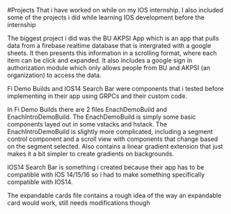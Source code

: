 #Projects That i have worked on while on my IOS internship. I also included some of the projects i did while learning IOS development 
before the internship

The biggest project i did was the BU AKPSI App which is an app that pulls data from a firebase realtime database that is intergrated
with a google sheets. It then presents this information in a scrolling format, where each item can be click and expanded.
It also includes a google sign in authorization module which only allows people from BU and AKPSI (an organization) to access the 
data.

Fi Demo Builds and IOS14 Search Bar were components that i tested before implementing in their app using GRPCs and their custom 
code.

In Fi Demo Builds there are 2 files EnachDemoBuild and EnachIntroDemoBuild. The EnachDemoBuild is simply some basic components layed
out in some vstacks and hstack. The EnachIntroDemoBuild is slightly more complicated, including a segment control component and 
a scroll view with components that change based on the segment selected. Also contains a linear gradient extension that just makes it
a bit simpler to create gradients on backgrounds.

IOS14 Search Bar is something i created because their app has to be compatible with IOS 14/15/16 so i had to make something
specifically compatible with IOS14.

The expandable cards file contains a rough idea of the way an expandable card would work, still needs modifications though

